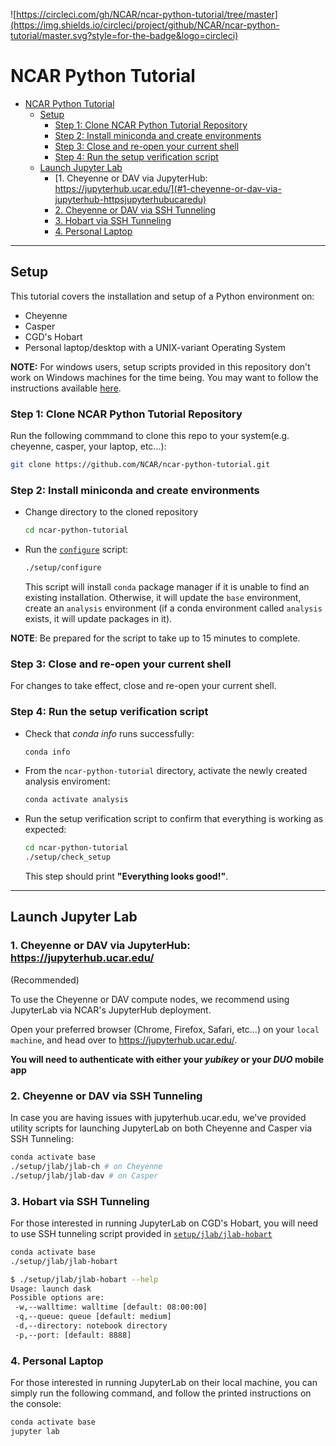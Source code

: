 ![https://circleci.com/gh/NCAR/ncar-python-tutorial/tree/master](https://img.shields.io/circleci/project/github/NCAR/ncar-python-tutorial/master.svg?style=for-the-badge&logo=circleci)

# NCAR Python Tutorial

- [NCAR Python Tutorial](#ncar-python-tutorial)
  - [Setup](#setup)
    - [Step 1: Clone NCAR Python Tutorial Repository](#step-1-clone-ncar-python-tutorial-repository)
    - [Step 2: Install miniconda and create environments](#step-2-install-miniconda-and-create-environments)
    - [Step 3: Close and re-open your current shell](#step-3-close-and-re-open-your-current-shell)
    - [Step 4: Run the setup verification script](#step-4-run-the-setup-verification-script)
  - [Launch Jupyter Lab](#launch-jupyter-lab)
    - [1. Cheyenne or DAV via JupyterHub: https://jupyterhub.ucar.edu/](#1-cheyenne-or-dav-via-jupyterhub-httpsjupyterhubucaredu)
    - [2. Cheyenne or DAV via SSH Tunneling](#2-cheyenne-or-dav-via-ssh-tunneling)
    - [3. Hobart via SSH Tunneling](#3-hobart-via-ssh-tunneling)
    - [4. Personal Laptop](#4-personal-laptop)

----

## Setup

This tutorial covers the installation and setup of a Python environment on:

- Cheyenne
- Casper
- CGD's Hobart
- Personal laptop/desktop with a UNIX-variant Operating System

**NOTE:** For windows users, setup scripts provided in this repository don't work on Windows machines for the time being. You may want to follow the instructions available [here](https://conda.io/projects/conda/en/latest/user-guide/install/windows.html).

### Step 1: Clone NCAR Python Tutorial Repository

Run the following commmand to clone this repo to your system(e.g. cheyenne, casper, your laptop, etc...):

```bash
git clone https://github.com/NCAR/ncar-python-tutorial.git
```

### Step 2: Install miniconda and create environments

- Change directory to the cloned repository

  ```bash
  cd ncar-python-tutorial
  ```

- Run the [`configure`](./setup/configure) script:

  ```bash
  ./setup/configure
  ```

  This script will install `conda` package manager if it is unable to find an existing installation. Otherwise, it will update the `base` environment, create an `analysis` environment (if a conda environment called `analysis` exists, it will update packages in it).  
  
**NOTE**: Be prepared for the script to take up to 15 minutes to complete.  

### Step 3: Close and re-open your current shell

For changes to take effect, close and re-open your current shell.

### Step 4: Run the setup verification script

- Check that *conda info* runs successfully:

  ```bash
  conda info
  ```

- From the `ncar-python-tutorial` directory, activate the newly created analysis enviroment:
  
  ```bash
  conda activate analysis
  ```

- Run the setup verification script to confirm that everything is working as expected:
  
  ```bash
  cd ncar-python-tutorial
  ./setup/check_setup
  ```
  This step should print **"Everything looks good!"**.
  
----

## Launch Jupyter Lab

### 1. Cheyenne or DAV via JupyterHub: https://jupyterhub.ucar.edu/

(Recommended)

To use the Cheyenne or DAV compute nodes, we recommend using JupyterLab via NCAR's JupyterHub deployment.

Open your preferred browser (Chrome, Firefox, Safari, etc...) on your ``local machine``, and head over to https://jupyterhub.ucar.edu/.

**You will need to authenticate with either your _yubikey_ or your _DUO_ mobile app**

### 2. Cheyenne or DAV via SSH Tunneling

In case you are having issues with jupyterhub.ucar.edu, we've provided utility scripts for launching JupyterLab on both Cheyenne and Casper via SSH Tunneling:

```bash
conda activate base
./setup/jlab/jlab-ch # on Cheyenne
./setup/jlab/jlab-dav # on Casper
```

### 3. Hobart via SSH Tunneling

For those interested in running JupyterLab on CGD's Hobart, you will need to use SSH tunneling script provided in [``setup/jlab/jlab-hobart``](./setup/jlab/jlab-hobart)

```bash
conda activate base
./setup/jlab/jlab-hobart
```

```bash
$ ./setup/jlab/jlab-hobart --help
Usage: launch dask
Possible options are:
 -w,--walltime: walltime [default: 08:00:00]
 -q,--queue: queue [default: medium]
 -d,--directory: notebook directory
 -p,--port: [default: 8888]
```

### 4. Personal Laptop

For those interested in running JupyterLab on their local machine, you can simply run the following command, and follow the printed instructions on the console:

```bash
conda activate base
jupyter lab
```
